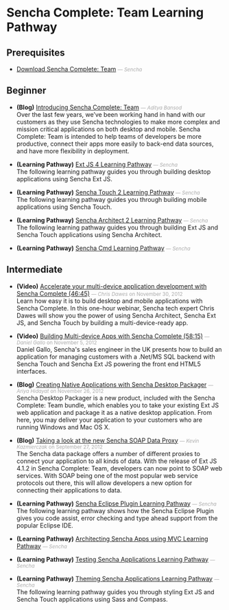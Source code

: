 # Sencha Complete: Team Learning Pathway


## Prerequisites

- [Download Sencha Complete: Team](http://www.sencha.com/products/complete-team/evaluate) <small style='color:#aaa;'>&mdash; _Sencha_</small>  
  

## Beginner

- **(Blog)** [Introducing Sencha Complete: Team](http://www.sencha.com/blog/introducing-sencha-complete-team/) <small style='color:#aaa;'>&mdash; _Aditya Bansod_</small>  
  Over the last few years, we’ve been working hand in hand with our customers as they use Sencha technologies to make more complex and mission critical applications on both desktop and mobile. Sencha Complete: Team is intended to help teams of developers be more productive, connect their apps more easily to back-end data sources, and have more flexibility in deployment.

- **(Learning Pathway)** [Ext JS 4 Learning Pathway](http://www.sencha.com/learn/extjs4-learning-pathway) <small style='color:#aaa;'>&mdash; _Sencha_</small>  
  The following learning pathway guides you through building desktop applications using Sencha Ext JS.

- **(Learning Pathway)** [Sencha Touch 2 Learning Pathway](http://www.sencha.com/learn/touch2-learning-pathway) <small style='color:#aaa;'>&mdash; _Sencha_</small>  
  The following learning pathway guides you through building mobile applications using Sencha Touch.

- **(Learning Pathway)** [Sencha Architect 2 Learning Pathway](http://www.sencha.com/learn/architect2-learning-pathway) <small style='color:#aaa;'>&mdash; _Sencha_</small>  
  The following learning pathway guides you through building Ext JS and Sencha Touch applications using Sencha Architect.

- **(Learning Pathway)** [Sencha Cmd Learning Pathway](http://www.sencha.com/learn/cmd-learning-pathway) <small style='color:#aaa;'>&mdash; _Sencha_</small>  
  

## Intermediate

- **(Video)** [Accelerate your multi-device application development with Sencha Complete (46:45)](http://vimeo.com/54618369) <small style='color:#aaa;'>&mdash; _Chris Dawes_ on November 30, 2012</small>  
  Learn how easy it is to build desktop and mobile applications with Sencha Complete. In this one-hour webinar, Sencha tech expert Chris Dawes will show you the power of using Sencha Architect, Sencha Ext JS, and Sencha Touch by building a multi-device-ready app.

- **(Video)** [Building Multi-device Apps with Sencha Complete (58:15)](http://vimeo.com/52871577) <small style='color:#aaa;'>&mdash; _Daniel Gallo_ on November 5, 2012</small>  
  Daniel Gallo, Sencha's sales engineer in the UK presents how to build an application for managing customers with a .Net/MS SQL backend with Sencha Touch and Sencha Ext JS powering the front end HTML5 interfaces.

- **(Blog)** [Creating Native Applications with Sencha Desktop Packager](http://www.sencha.com/blog/creating-native-applications-with-sencha-desktop-packager/) <small style='color:#aaa;'>&mdash; _Ariya Hidayat_ on November 26, 2012</small>  
  Sencha Desktop Packager is a new product, included with the Sencha Complete: Team bundle, which enables you to take your existing Ext JS web application and package it as a native desktop application. From here, you may deliver your application to your customers who are running Windows and Mac OS X.

- **(Blog)** [Taking a look at the new Sencha SOAP Data Proxy](http://www.sencha.com/blog/taking-a-look-at-the-new-sencha-soap-data-proxy/) <small style='color:#aaa;'>&mdash; _Kevin Kazmierczak_ on September 27, 2012</small>  
  The Sencha data package offers a number of different proxies to connect your application to all kinds of data. With the release of Ext JS 4.1.2 in Sencha Complete: Team, developers can now point to SOAP web services. With SOAP being one of the most popular web service protocols out there, this will allow developers a new option for connecting their applications to data.

- **(Learning Pathway)** [Sencha Eclipse Plugin Learning Pathway](http://www.sencha.com/blog/using-sencha-cmd-and-the-sencha-eclipse-plugin-together/) <small style='color:#aaa;'>&mdash; _Sencha_</small>  
  The following learning pathway shows how the Sencha Eclipse Plugin gives you code assist, error checking and type ahead support from the popular Eclipse IDE.

- **(Learning Pathway)** [Architecting Sencha Apps using MVC Learning Pathway](http://www.sencha.com/learn/mvc-learning-pathway) <small style='color:#aaa;'>&mdash; _Sencha_</small>  
  
- **(Learning Pathway)** [Testing Sencha Applications Learning Pathway](http://www.sencha.com/learn/testing-learning-pathway) <small style='color:#aaa;'>&mdash; _Sencha_</small>  
  
- **(Learning Pathway)** [Theming Sencha Applications Learning Pathway](http://www.sencha.com/learn/theming-learning-pathway) <small style='color:#aaa;'>&mdash; _Sencha_</small>  
  The following learning pathway guides you through styling Ext JS and Sencha Touch applications using Sass and Compass.


